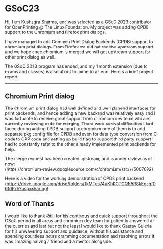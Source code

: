 # GSoC23

Hi, I am Kushagra Sharma, and was selected as a GSoC 2023 contributor for OpenPrinting @ The Linux Foundation. My project was adding CPDB support to the Chromium and Firefox print dialogs.

I have managed to add Common Print Dialog Backends (CPDB) support to chromium print dialogs. From Firefox we did not receive upstream support and we hope once chromium is merged we will get upstream support for other print dialog as well. 

The GSoC 2023 program has ended, and my 1 month extension (due to exams and classes) is also about to come to an end. Here's a brief project report.

-----

## Chromium Print dialog

The Chromium print dialog had well defined and well planend interfaces for print backends, and hence adding a new backend was relatively easy and I was furtuante to receive great support from chromium dev team whi are currently reviewing code for merging, There were sereval difficulties I had faced during adding CPDB support to chromium one of them is to add separate pkg config file for CPDB and even for data type conversion from C code to CPP code and setting up build flag to support third party support I had to constantly refer to the other already implemented print backends for help.

The merge request has been created upstream, and is under review as of now:  
(https://chromium-review.googlesource.com/c/chromium/src/+/5007092)

Here is a video for the working demonstration  of CPDB print backend 
(https://drive.google.com/drive/folders/1kMTco74uKhDGTCQN5R8kEgegf06fdPvh?usp=sharing)

## Word of Thanks

I would like to thank [@till](https://github.com/tillkamppeter) for his continous and quick support throughout the GSoC period in all areas and chromium dev team for patiently answered all the querries and last but not the least I would like to thank Gaurav Guleria for his unwavering support and guidance, without his assistance and spending countless hours cramming documentation and resolving errors it was amazing haivng a friend and a mentor alongside.
